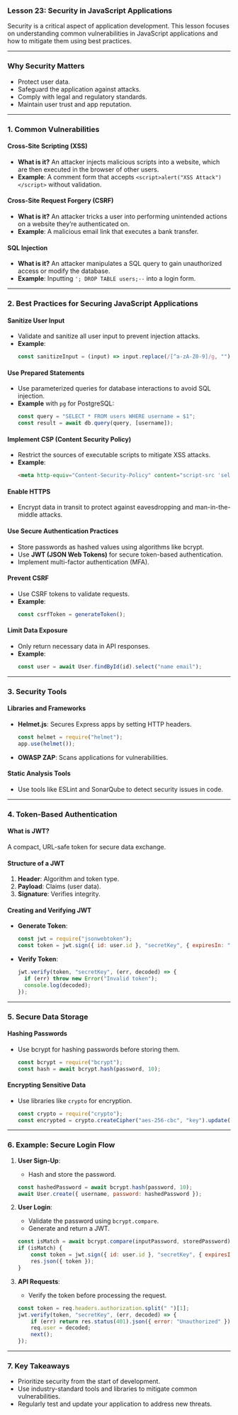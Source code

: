 ### Lesson 23: Security in JavaScript Applications

Security is a critical aspect of application development. This lesson focuses on understanding common vulnerabilities in JavaScript applications and how to mitigate them using best practices.

---

### **Why Security Matters**
- Protect user data.
- Safeguard the application against attacks.
- Comply with legal and regulatory standards.
- Maintain user trust and app reputation.

---

### **1. Common Vulnerabilities**

#### **Cross-Site Scripting (XSS)**
- **What is it?** An attacker injects malicious scripts into a website, which are then executed in the browser of other users.
- **Example**: A comment form that accepts `<script>alert("XSS Attack")</script>` without validation.

#### **Cross-Site Request Forgery (CSRF)**
- **What is it?** An attacker tricks a user into performing unintended actions on a website they’re authenticated on.
- **Example**: A malicious email link that executes a bank transfer.

#### **SQL Injection**
- **What is it?** An attacker manipulates a SQL query to gain unauthorized access or modify the database.
- **Example**: Inputting `'; DROP TABLE users;--` into a login form.

---

### **2. Best Practices for Securing JavaScript Applications**

#### **Sanitize User Input**
- Validate and sanitize all user input to prevent injection attacks.
- **Example**:
  ```javascript
  const sanitizeInput = (input) => input.replace(/[^a-zA-Z0-9]/g, "");
  ```

#### **Use Prepared Statements**
- Use parameterized queries for database interactions to avoid SQL injection.
- **Example** with `pg` for PostgreSQL:
  ```javascript
  const query = "SELECT * FROM users WHERE username = $1";
  const result = await db.query(query, [username]);
  ```

#### **Implement CSP (Content Security Policy)**
- Restrict the sources of executable scripts to mitigate XSS attacks.
- **Example**:
  ```html
  <meta http-equiv="Content-Security-Policy" content="script-src 'self';">
  ```

#### **Enable HTTPS**
- Encrypt data in transit to protect against eavesdropping and man-in-the-middle attacks.

#### **Use Secure Authentication Practices**
- Store passwords as hashed values using algorithms like bcrypt.
- Use **JWT (JSON Web Tokens)** for secure token-based authentication.
- Implement multi-factor authentication (MFA).

#### **Prevent CSRF**
- Use CSRF tokens to validate requests.
- **Example**:
  ```javascript
  const csrfToken = generateToken();
  ```

#### **Limit Data Exposure**
- Only return necessary data in API responses.
- **Example**:
  ```javascript
  const user = await User.findById(id).select("name email");
  ```

---

### **3. Security Tools**

#### **Libraries and Frameworks**
- **Helmet.js**: Secures Express apps by setting HTTP headers.
  ```javascript
  const helmet = require("helmet");
  app.use(helmet());
  ```
- **OWASP ZAP**: Scans applications for vulnerabilities.

#### **Static Analysis Tools**
- Use tools like ESLint and SonarQube to detect security issues in code.

---

### **4. Token-Based Authentication**

#### **What is JWT?**
A compact, URL-safe token for secure data exchange.

#### **Structure of a JWT**
1. **Header**: Algorithm and token type.
2. **Payload**: Claims (user data).
3. **Signature**: Verifies integrity.

#### **Creating and Verifying JWT**
- **Generate Token**:
  ```javascript
  const jwt = require("jsonwebtoken");
  const token = jwt.sign({ id: user.id }, "secretKey", { expiresIn: "1h" });
  ```
- **Verify Token**:
  ```javascript
  jwt.verify(token, "secretKey", (err, decoded) => {
    if (err) throw new Error("Invalid token");
    console.log(decoded);
  });
  ```

---

### **5. Secure Data Storage**

#### **Hashing Passwords**
- Use bcrypt for hashing passwords before storing them.
  ```javascript
  const bcrypt = require("bcrypt");
  const hash = await bcrypt.hash(password, 10);
  ```

#### **Encrypting Sensitive Data**
- Use libraries like `crypto` for encryption.
  ```javascript
  const crypto = require("crypto");
  const encrypted = crypto.createCipher("aes-256-cbc", "key").update(data, "utf8", "hex");
  ```

---

### **6. Example: Secure Login Flow**

1. **User Sign-Up**:
   - Hash and store the password.
   ```javascript
   const hashedPassword = await bcrypt.hash(password, 10);
   await User.create({ username, password: hashedPassword });
   ```

2. **User Login**:
   - Validate the password using `bcrypt.compare`.
   - Generate and return a JWT.
   ```javascript
   const isMatch = await bcrypt.compare(inputPassword, storedPassword);
   if (isMatch) {
       const token = jwt.sign({ id: user.id }, "secretKey", { expiresIn: "1h" });
       res.json({ token });
   }
   ```

3. **API Requests**:
   - Verify the token before processing the request.
   ```javascript
   const token = req.headers.authorization.split(" ")[1];
   jwt.verify(token, "secretKey", (err, decoded) => {
       if (err) return res.status(401).json({ error: "Unauthorized" });
       req.user = decoded;
       next();
   });
   ```

---

### **7. Key Takeaways**
- Prioritize security from the start of development.
- Use industry-standard tools and libraries to mitigate common vulnerabilities.
- Regularly test and update your application to address new threats.

